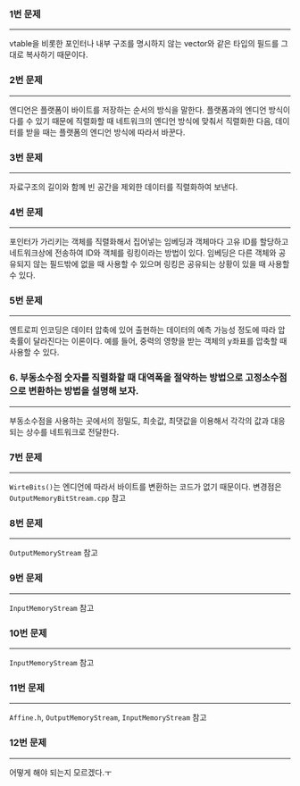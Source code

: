 ### 1번 문제
---
vtable을 비롯한 포인터나 내부 구조를 명시하지 않는 vector와 같은 타입의 필드를 그대로 복사하기 때문이다.
### 2번 문제
---
엔디언은 플랫폼이 바이트를 저장하는 순서의 방식을 말한다. 플랫폼과의 엔디언 방식이 다를 수 있기 때문에 직렬화할 때 네트워크의 엔디언 방식에 맞춰서 직렬화한 다음, 데이터를 받을 때는 플랫폼의 엔디언 방식에 따라서 바꾼다.
### 3번 문제
---
자료구조의 길이와 함께 빈 공간을 제외한 데이터를 직렬화하여 보낸다.
### 4번 문제
---
포인터가 가리키는 객체를 직렬화해서 집어넣는 임베딩과 객체마다 고유 ID를 할당하고 네트워크상에 전송하여 ID와 객체를 링킹이라는 방법이 있다. 임베딩은 다른 객체와 공유되지 않는 필드밖에 없을 때 사용할 수 있으며 링킹은 공유되는 상황이 있을 때 사용할 수 있다.
### 5번 문제
---
엔트로피 인코딩은 데이터 압축에 있어 출현하는 데이터의 예측 가능성 정도에 따라 압축률이 달라진다는 이론이다. 예를 들어, 중력의 영향을 받는 객체의 y좌표를 압축할 때 사용할 수 있다.
### 6. 부동소수점 숫자를 직렬화할 때 대역폭을 절약하는 방법으로 고정소수점으로 변환하는 방법을 설명해 보자.
---
부동소수점을 사용하는 곳에서의 정밀도, 최솟값, 최댓값을 이용해서 각각의 값과 대응되는 상수를 네트워크로 전달한다.
### 7번 문제
---
`WirteBits()`는 엔디언에 따라서 바이트를 변환하는 코드가 없기 때문이다. 변경점은 `OutputMemoryBitStream.cpp` 참고
### 8번 문제
---
`OutputMemoryStream` 참고
### 9번 문제
---
`InputMemoryStream` 참고
### 10번 문제
---
`InputMemoryStream` 참고
### 11번 문제
---
`Affine.h`, `OutputMemoryStream`, `InputMemoryStream` 참고
### 12번 문제
---
어떻게 해야 되는지 모르겠다.ㅜ